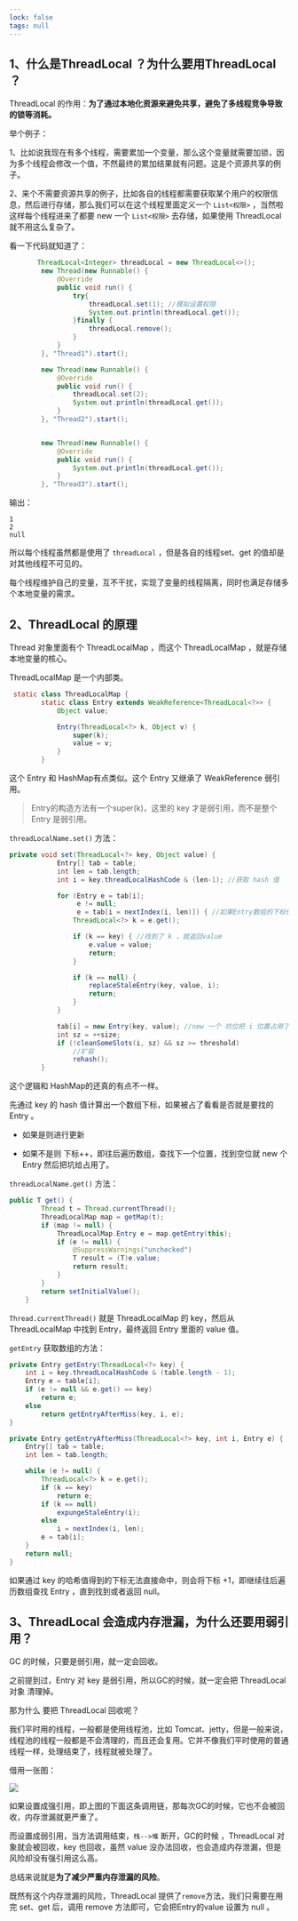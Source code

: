 ```yaml
---
lock: false
tags: null
---
```

## 1、什么是ThreadLocal ？为什么要用ThreadLocal ？

ThreadLocal 的作用：**为了通过本地化资源来避免共享，避免了多线程竞争导致的锁等消耗。**



举个例子：

1、比如说我现在有多个线程，需要累加一个变量，那么这个变量就需要加锁，因为多个线程会修改一个值，不然最终的累加结果就有问题。这是个资源共享的例子。

2、来个不需要资源共享的例子，比如各自的线程都需要获取某个用户的权限信息，然后进行存储，那么我们可以在这个线程里面定义一个 `List<权限>` ，当然啦这样每个线程进来了都要 new 一个 `List<权限>` 去存储，如果使用 ThreadLocal  就不用这么复杂了。

看一下代码就知道了：

```java
	   ThreadLocal<Integer> threadLocal = new ThreadLocal<>();
        new Thread(new Runnable() {
            @Override
            public void run() {
                try{
                    threadLocal.set(1); //模拟设置权限
                    System.out.println(threadLocal.get());
                }finally {
                    threadLocal.remove();
                }
            }
        }, "Thread1").start();

        new Thread(new Runnable() {
            @Override
            public void run() {
                threadLocal.set(2);
                System.out.println(threadLocal.get());
            }
        }, "Thread2").start();


        new Thread(new Runnable() {
            @Override
            public void run() {
                System.out.println(threadLocal.get());
            }
        }, "Thread3").start();
```

输出：

```
1
2
null
```

所以每个线程虽然都是使用了 `threadLocal` ，但是各自的线程set、get 的值却是对其他线程不可见的。

每个线程维护自己的变量，互不干扰，实现了变量的线程隔离，同时也满足存储多个本地变量的需求。



## 2、ThreadLocal 的原理

Thread 对象里面有个 ThreadLocalMap ，而这个 ThreadLocalMap ，就是存储本地变量的核心。

ThreadLocalMap 是一个内部类。

```java
 static class ThreadLocalMap {
        static class Entry extends WeakReference<ThreadLocal<?>> {
            Object value;

            Entry(ThreadLocal<?> k, Object v) {
                super(k);
                value = v;
            }
        }
```

这个 Entry  和 HashMap有点类似。这个 Entry 又继承了 WeakReference 弱引用。

> Entry的构造方法有一个super(k)，这里的  key 才是弱引用，而不是整个 Entry 是弱引用。

`threadLocalName.set()` 方法：

```java
private void set(ThreadLocal<?> key, Object value) {
            Entry[] tab = table;
            int len = tab.length;
            int i = key.threadLocalHashCode & (len-1); //获取 hash 值

            for (Entry e = tab[i];
                 e != null;
                 e = tab[i = nextIndex(i, len)]) { //如果Entry数组的下标位置不为空，就返回，如果为空，就下一个
                ThreadLocal<?> k = e.get();

                if (k == key) { //找到了 k ，就返回value
                    e.value = value;
                    return;
                }

                if (k == null) {
                    replaceStaleEntry(key, value, i);
                    return;
                }
            }

            tab[i] = new Entry(key, value); //new 一个 坑位把 i 位置占用了
            int sz = ++size;
            if (!cleanSomeSlots(i, sz) && sz >= threshold)
                //扩容
                rehash();
        }
```

这个逻辑和 HashMap的还真的有点不一样。

先通过 key 的 hash 值计算出一个数组下标，如果被占了看看是否就是要找的 Entry 。

- 如果是则进行更新

- 如果不是则 下标++，即往后遍历数组，查找下一个位置，找到空位就 new 个 Entry 然后把坑给占用了。

`threadLocalName.get()` 方法：

```java
public T get() {
        Thread t = Thread.currentThread();
        ThreadLocalMap map = getMap(t);
        if (map != null) {
            ThreadLocalMap.Entry e = map.getEntry(this);
            if (e != null) {
                @SuppressWarnings("unchecked")
                T result = (T)e.value;
                return result;
            }
        }
        return setInitialValue();
    }
```

 `Thread.currentThread()` 就是 ThreadLocalMap 的 key，然后从ThreadLocalMap 中找到 Entry，最终返回 Entry 里面的 value 值。

`getEntry` 获取数组的方法：

```java
private Entry getEntry(ThreadLocal<?> key) {
    int i = key.threadLocalHashCode & (table.length - 1);
    Entry e = table[i];
    if (e != null && e.get() == key)
        return e;
    else
        return getEntryAfterMiss(key, i, e);
}

private Entry getEntryAfterMiss(ThreadLocal<?> key, int i, Entry e) {
    Entry[] tab = table;
    int len = tab.length;

    while (e != null) {
        ThreadLocal<?> k = e.get();
        if (k == key)
            return e;
        if (k == null)
            expungeStaleEntry(i);
        else
            i = nextIndex(i, len);
        e = tab[i];
    }
    return null;
}
```

如果通过 key 的哈希值得到的下标无法直接命中，则会将下标 +1，即继续往后遍历数组查找 Entry ，直到找到或者返回 null。



## 3、ThreadLocal 会造成内存泄漏，为什么还要用弱引用？

GC 的时候，只要是弱引用，就一定会回收。

之前提到过，Entry 对 key 是弱引用，所以GC的时候，就一定会把 ThreadLocal 对象 清理掉。

那为什么 要把 ThreadLocal 回收呢？

我们平时用的线程，一般都是使用线程池，比如 Tomcat、jetty，但是一般来说，线程池的线程一般都是不会清理的，而且还会复用。它并不像我们平时使用的普通线程一样，处理结束了，线程就被处理了。



借用一张图：

![](https://cdn.jsdelivr.net/gh/DogerRain/image@main/img-202109/image-20210906113155324.png)

如果设置成强引用，即上图的下面这条调用链，那每次GC的时候，它也不会被回收，内存泄漏就更严重了。

而设置成弱引用，当方法调用结束，`栈-->堆` 断开，GC的时候 ，ThreadLocal 对象就会被回收，key 也回收，虽然 value 没办法回收，也会造成内存泄漏，但是风险却没有强引用这么高。



总结来说就是**为了减少严重内存泄漏的风险**。

既然有这个内存泄漏的风险，ThreadLocal 提供了`remove`方法，我们只需要在用完 set、get 后，调用 remove 方法即可，它会把Entry的value 设置为 null 。



